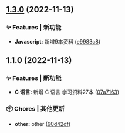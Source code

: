 

## [1.3.0](https://github.com/yszar/books/compare/1.1.0...1.3.0) (2022-11-13)


### ✨ Features | 新功能

* **Javascript:** 新增9本资料 ([e9983c8](https://github.com/yszar/books/commit/e9983c810a0841142964070978949c503c71dc48))

## 1.1.0 (2022-11-13)


### ✨ Features | 新功能

* **C 语言:** 新增 C 语言 学习资料27本 ([07a7163](https://github.com/yszar/books/commit/07a71634497798d7b9d4bd3be8a8eebe085eebb2))


### 📦 Chores | 其他更新

* **other:** other ([90d42df](https://github.com/yszar/books/commit/90d42df23299f545eea6de37ffb92b9cfe27920e))